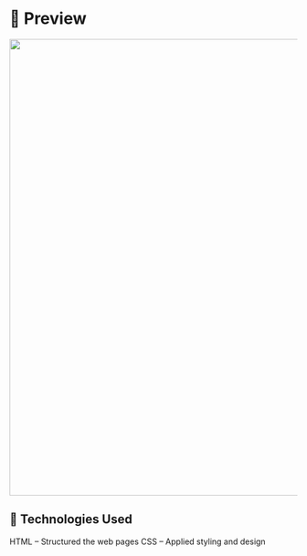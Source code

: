 
<h1>🎥 Preview</h1>
<img src="pic/bookstore.gif" width="800" />

<h2>🔧 Technologies Used</h2>
 
<p>HTML – Structured the web pages
CSS – Applied styling and design
</p>

